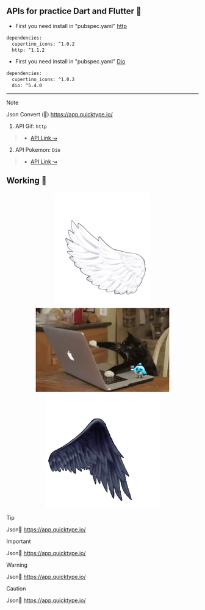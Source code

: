 ## APIs for practice Dart and Flutter 💙 

- First you need install in "pubspec.yaml" [http](https://pub.dev/packages/http)  
```
dependencies:
  cupertino_icons: ^1.0.2
  http: ^1.1.2
```
- First you need install in "pubspec.yaml" [Dio](https://pub.dev/packages/dio/versions) 
``` 
dependencies:
  cupertino_icons: ^1.0.2
  dio: ^5.4.0
```
---
> [!NOTE]
> Json Convert (👀) https://app.quicktype.io/

1. API Gif: ``http``
>- [API Link ↝](https://developers.giphy.com/)

2. API Pokemon: ``Dio``
>- [API Link ↝](https://pokeapi.co/)

## Working 👷
<p align="Center"><img src="IMG/on1.gif"  width="250"><img src="IMG/@bastndev.gif"  width="350"><img src="IMG//ala1.gif"  width="300"></p>



> [!TIP]
> Json👷 https://app.quicktype.io/

> [!IMPORTANT]
> Json👷 https://app.quicktype.io/

> [!WARNING]
> Json👷 https://app.quicktype.io/

> [!CAUTION]
> Json👷 https://app.quicktype.io/



